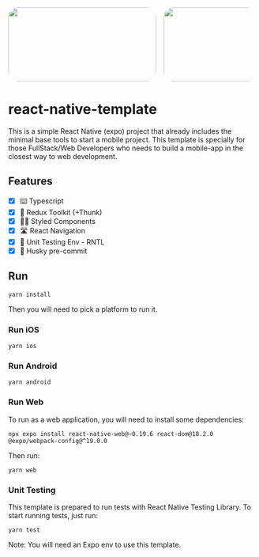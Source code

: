 <div style="display: flex; flex-direction: row; border-radius: 20px; overflow: hidden; gap: 15px;">
      <image
        style="width: 300px; height: 150px; border-radius: 20px;"
        src="https://negativeepsilon.com/media/attachments/blobs/2023/01/09/PtvoAHNzviYEkFX7qBZo6q_expo_nY7AdiR.png_riwC4kc5pLH7k1e5ReNajv_2FOQ.webp"
      />
      <image
        style="width: 300px; height: 150px; border-radius: 20px;"
        src="https://github.com/miguel-martinez-6661/react-native-template/assets/79332087/e23c5ce5-45b3-4b4b-8ac2-02ba69cf6e3a"
      />
    </div>

# react-native-template

This is a simple React Native (expo) project that already includes the minimal base tools to start a mobile project.
This template is specially for those FullStack/Web Developers who needs to build a mobile-app in the closest way to web development.

## Features

- [x] ⌨️ Typescript
- [x] 🏬 Redux Toolkit (+Thunk)
- [x] 💅🏻 Styled Components
- [x] 🛣️ React Navigation
- [x] 🧪 Unit Testing Env - RNTL
- [x] 🐶 Husky pre-commit

## Run

```
yarn install
```

Then you will need to pick a platform to run it.

### Run iOS

```
yarn ios
```

### Run Android

```
yarn android
```

### Run Web

To run as a web application, you will need to install some dependencies:

```
npx expo install react-native-web@~0.19.6 react-dom@18.2.0 @expo/webpack-config@^19.0.0
```

Then run:

```
yarn web
```

### Unit Testing

This template is prepared to run tests with React Native Testing Library.
To start running tests, just run:

```
yarn test
```

Note: You will need an Expo env to use this template.
